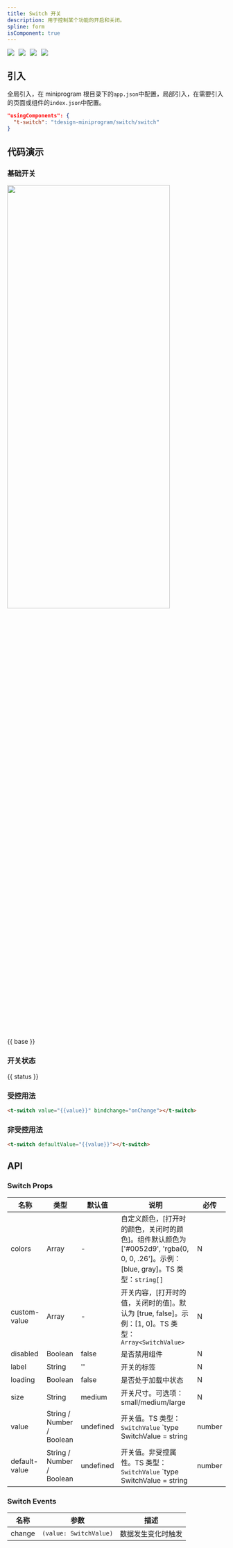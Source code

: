 ```yaml
---
title: Switch 开关
description: 用于控制某个功能的开启和关闭。
spline: form
isComponent: true
---
```


<span class="coverages-badge" style="margin-right: 10px"><img src="https://img.shields.io/badge/coverages%3A%20lines-100%25-blue" /></span><span class="coverages-badge" style="margin-right: 10px"><img src="https://img.shields.io/badge/coverages%3A%20functions-100%25-blue" /></span><span class="coverages-badge" style="margin-right: 10px"><img src="https://img.shields.io/badge/coverages%3A%20statements-100%25-blue" /></span><span class="coverages-badge" style="margin-right: 10px"><img src="https://img.shields.io/badge/coverages%3A%20branches-82%25-blue" /></span>
## 引入

全局引入，在 miniprogram 根目录下的`app.json`中配置，局部引入，在需要引入的页面或组件的`index.json`中配置。

```json
"usingComponents": {
  "t-switch": "tdesign-miniprogram/switch/switch"
}
```

## 代码演示

### 基础开关

<img src="https://tdesign.gtimg.com/miniprogram/readme/switch.png" width="375px" height="50%">

{{ base }}


### 开关状态

{{ status }}


### 受控用法

```html
<t-switch value="{{value}}" bindchange="onChange"></t-switch>

```
### 非受控用法

```html
<t-switch defaultValue="{{value}}"></t-switch>
```

## API
### Switch Props

名称 | 类型 | 默认值 | 说明 | 必传
-- | -- | -- | -- | --
colors | Array | - | 自定义颜色，[打开时的颜色，关闭时的颜色]。组件默认颜色为 ['#0052d9', 'rgba(0, 0, 0, .26']。示例：[blue, gray]。TS 类型：`string[]` | N
custom-value | Array | - | 开关内容，[打开时的值，关闭时的值]。默认为 [true, false]。示例：[1, 0]。TS 类型：`Array<SwitchValue>` | N
disabled | Boolean | false | 是否禁用组件 | N
label | String | '' | 开关的标签 | N
loading | Boolean | false | 是否处于加载中状态 | N
size | String | medium | 开关尺寸。可选项：small/medium/large | N
value | String / Number / Boolean | undefined | 开关值。TS 类型：`SwitchValue` `type SwitchValue = string | number | boolean`。[详细类型定义](https://github.com/Tencent/tdesign-miniprogram/tree/develop/src/switch/type.ts) | N
default-value | String / Number / Boolean | undefined | 开关值。非受控属性。TS 类型：`SwitchValue` `type SwitchValue = string | number | boolean`。[详细类型定义](https://github.com/Tencent/tdesign-miniprogram/tree/develop/src/switch/type.ts) | N

### Switch Events

名称 | 参数 | 描述
-- | -- | --
change | `(value: SwitchValue)` | 数据发生变化时触发
